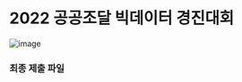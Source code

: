 # 2022 공공조달 빅데이터 경진대회

![image](https://github.com/chimdungs/2022_Data_Analysis/assets/138076274/f66095c5-2f92-42a7-a43f-3e367c072d79)

### 최종 제출 파일
